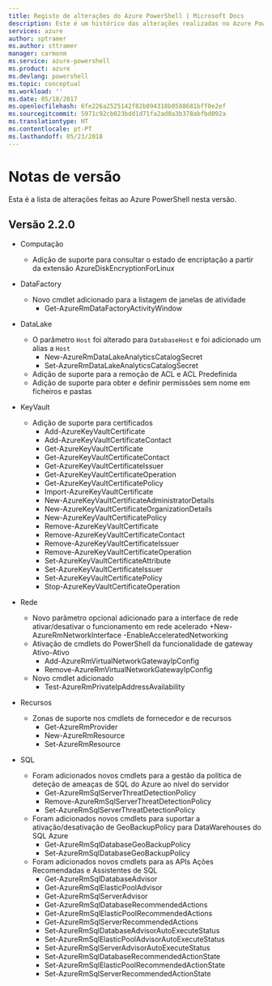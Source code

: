 ```yaml
---
title: Registo de alterações do Azure PowerShell | Microsoft Docs
description: Este é um histórico das alterações realizadas no Azure PowerShell na versão mais recente.
services: azure
author: sptramer
ms.author: sttramer
manager: carmonm
ms.service: azure-powershell
ms.product: azure
ms.devlang: powershell
ms.topic: conceptual
ms.workload: ''
ms.date: 05/18/2017
ms.openlocfilehash: 6fe226a2525142f82b894318b0588681bff0e2ef
ms.sourcegitcommit: 5971c92cb023bdd1d71fa2ad0a3b378abfbd092a
ms.translationtype: HT
ms.contentlocale: pt-PT
ms.lasthandoff: 05/23/2018
---
```

# <a name="release-notes"></a>Notas de versão

Esta é a lista de alterações feitas ao Azure PowerShell nesta versão.

## <a name="version-220"></a>Versão 2.2.0
* Computação
  - Adição de suporte para consultar o estado de encriptação a partir da extensão AzureDiskEncryptionForLinux
* DataFactory
  - Novo cmdlet adicionado para a listagem de janelas de atividade
    + Get-AzureRmDataFactoryActivityWindow
* DataLake
  - O parâmetro `Host` foi alterado para `DatabaseHost` e foi adicionado um alias a `Host`
    + New-AzureRmDataLakeAnalyticsCatalogSecret
    + Set-AzureRmDataLakeAnalyticsCatalogSecret
  - Adição de suporte para a remoção de ACL e ACL Predefinida
  - Adição de suporte para obter e definir permissões sem nome em ficheiros e pastas
* KeyVault
  - Adição de suporte para certificados
    + Add-AzureKeyVaultCertificate
    + Add-AzureKeyVaultCertificateContact
    + Get-AzureKeyVaultCertificate
    + Get-AzureKeyVaultCertificateContact
    + Get-AzureKeyVaultCertificateIssuer
    + Get-AzureKeyVaultCertificateOperation
    + Get-AzureKeyVaultCertificatePolicy
    + Import-AzureKeyVaultCertificate
    + New-AzureKeyVaultCertificateAdministratorDetails
    + New-AzureKeyVaultCertificateOrganizationDetails
    + New-AzureKeyVaultCertificatePolicy
    + Remove-AzureKeyVaultCertificate
    + Remove-AzureKeyVaultCertificateContact
    + Remove-AzureKeyVaultCertificateIssuer
    + Remove-AzureKeyVaultCertificateOperation
    + Set-AzureKeyVaultCertificateAttribute
    + Set-AzureKeyVaultCertificateIssuer
    + Set-AzureKeyVaultCertificatePolicy
    + Stop-AzureKeyVaultCertificateOperation
* Rede

  - Novo parâmetro opcional adicionado para a interface de rede ativar/desativar o funcionamento em rede acelerado +New-AzureRmNetworkInterface -EnableAcceleratedNetworking
  - Ativação de cmdlets do PowerShell da funcionalidade de gateway Ativo-Ativo
    + Add-AzureRmVirtualNetworkGatewayIpConfig
    + Remove-AzureRmVirtualNetworkGatewayIpConfig
  - Novo cmdlet adicionado
    + Test-AzureRmPrivateIpAddressAvailability
* Recursos
  - Zonas de suporte nos cmdlets de fornecedor e de recursos
    + Get-AzureRmProvider
    + New-AzureRmResource
    + Set-AzureRmResource
* SQL
  - Foram adicionados novos cmdlets para a gestão da política de deteção de ameaças de SQL do Azure ao nível do servidor
    + Get-AzureRmSqlServerThreatDetectionPolicy
    + Remove-AzureRmSqlServerThreatDetectionPolicy
    + Set-AzureRmSqlServerThreatDetectionPolicy
  - Foram adicionados novos cmdlets para suportar a ativação/desativação de GeoBackupPolicy para DataWarehouses do SQL Azure
    + Get-AzureRmSqlDatabaseGeoBackupPolicy
    + Set-AzureRmSqlDatabaseGeoBackupPolicy
  - Foram adicionados novos cmdlets para as APIs Ações Recomendadas e Assistentes de SQL
    + Get-AzureRmSqlDatabaseAdvisor
    + Get-AzureRmSqlElasticPoolAdvisor
    + Get-AzureRmSqlServerAdvisor
    + Get-AzureRmSqlDatabaseRecommendedActions
    + Get-AzureRmSqlElasticPoolRecommendedActions
    + Get-AzureRmSqlServerRecommendedActions
    + Set-AzureRmSqlDatabaseAdvisorAutoExecuteStatus
    + Set-AzureRmSqlElasticPoolAdvisorAutoExecuteStatus
    + Set-AzureRmSqlServerAdvisorAutoExecuteStatus
    + Set-AzureRmSqlDatabaseRecommendedActionState
    + Set-AzureRmSqlElasticPoolRecommendedActionState
    + Set-AzureRmSqlServerRecommendedActionState
